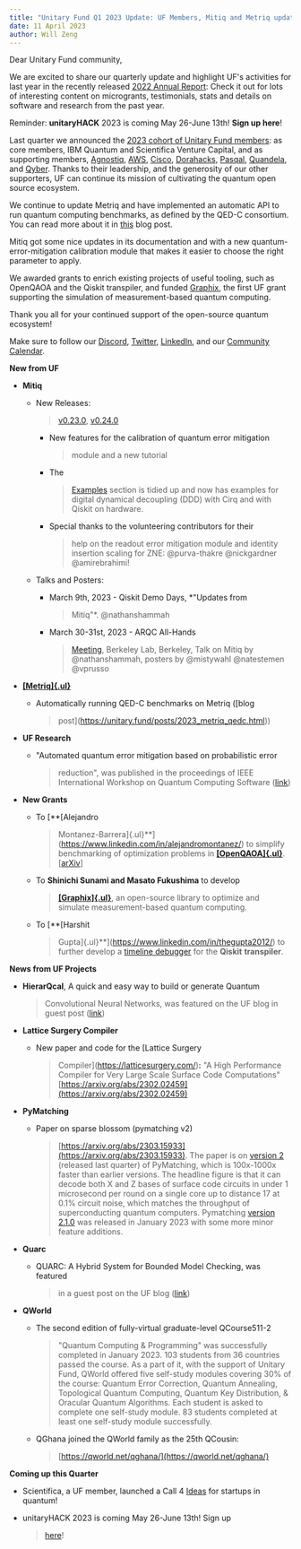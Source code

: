 ```yaml
---
title: "Unitary Fund Q1 2023 Update: UF Members, Mitiq and Metriq updates, and new grants"
date: 11 April 2023
author: Will Zeng
---
```


Dear Unitary Fund community,

We are excited to share our quarterly update and highlight UF's
activities for last year in the recently released [2022 Annual
Report](https://unitary.fund/posts/2022.html): Check it out for
lots of interesting content on microgrants, testimonials, stats and
details on software and research from the past year.

Reminder: **unitaryHACK** 2023 is coming May 26-June 13th! **Sign up
here**!

Last quarter we announced the [2023 cohort of Unitary Fund
members](https://unitary.fund/posts/2023_members.html): as core
members, IBM Quantum and Scientifica Venture Capital, and as supporting
members, [Agnostiq](https://www.covalent.xyz/),
[AWS](https://aws.amazon.com/braket/),
[Cisco](https://www.cisco.com/),
[Dorahacks](https://dorahacks.io/),
[Pasqal](https://www.pasqal.com/),
[Quandela](https://www.quandela.com/), and
[Qyber](https://www.qyber.ai/). Thanks to their leadership, and
the generosity of our other supporters, UF can continue its mission of
cultivating the quantum open source ecosystem.

We continue to update Metriq and have implemented an automatic API to
run quantum computing benchmarks, as defined by the QED-C consortium.
You can read more about it in
[this](https://unitary.fund/posts/2023_metriq_qedc.html) blog
post.

Mitiq got some nice updates in its documentation and with a new
quantum-error-mitigation calibration module that makes it easier to
choose the right parameter to apply.

We awarded grants to enrich existing projects of useful tooling, such as
OpenQAOA and the Qiskit transpiler, and funded
[Graphix](https://github.com/TeamGraphix/graphix), the first UF
grant supporting the simulation of measurement-based quantum computing.

Thank you all for your continued support of the open-source quantum
ecosystem!

Make sure to follow our
[Discord](https://discord.com/invite/JqVGmpkP96),
[Twitter](https://twitter.com/unitaryfund),
[LinkedIn](https://www.linkedin.com/company/unitary-fund/), and
our [Community
Calendar](https://calendar.google.com/calendar/u/0/embed?src=c_mgqdq6hj2isi4d6h467kfqvg60@group.calendar.google.com).

**New from UF**

-   **Mitiq**

    -   New Releases:
        > [v0.23.0](https://github.com/unitaryfund/mitiq/releases/tag/v0.23.0),
        > [v0.24.0](https://github.com/unitaryfund/mitiq/releases/tag/v0.24.0)

        -   New features for the calibration of quantum error mitigation
            > module and a new tutorial

        -   The
            > [Examples](https://mitiq.readthedocs.io/en/stable/examples/examples.html)
            > section is tidied up and now has examples for digital
            > dynamical decoupling (DDD) with Cirq and with Qiskit on
            > hardware.

        -   Special thanks to the volunteering contributors for their
            > help on the readout error mitigation module and identity
            > insertion scaling for ZNE: \@purva-thakre \@nickgardner
            > \@amirebrahimi!

    -   Talks and Posters:

        -   March 9th, 2023 - Qiskit Demo Days, *\"Updates from
            > Mitiq\"*. \@nathanshammah

        -   March 30-31st, 2023 - ARQC All-Hands
            > [Meeting](https://sites.google.com/lbl.gov/arqc-all-hands-berkeley/),
            > Berkeley Lab, Berkeley, Talk on Mitiq by \@nathanshammah,
            > posters by \@mistywahl \@natestemen \@vprusso

-   [**[Metriq]{.ul}**](https://metriq.info/)

    -   Automatically running QED-C benchmarks on Metriq ([blog
        > post](https://unitary.fund/posts/2023_metriq_qedc.html))

-   **UF Research**

    -   "Automated quantum error mitigation based on probabilistic error
        > reduction", was published in the proceedings of IEEE
        > International Workshop on Quantum Computing Software
        > ([link](https://ieeexplore.ieee.org/document/10025519))

-   **New Grants**

    -   To [**[Alejandro
        > Montanez-Barrera]{.ul}**](https://www.linkedin.com/in/alejandromontanez/)
        > to simplify benchmarking of optimization problems in
        > [**[OpenQAOA]{.ul}**](https://github.com/entropicalabs/openqaoa/pull/71).
        > \[[arXiv](https://arxiv.org/abs/2211.13914)\]

    -   To **Shinichi Sunami and Masato Fukushima** to develop
        > [**[Graphix]{.ul}**](https://github.com/TeamGraphix/graphix),
        > an open-source library to optimize and simulate
        > measurement-based quantum computing.

    -   To [**[Harshit
        > Gupta]{.ul}**](https://www.linkedin.com/in/thegupta2012/) to
        > further develop a [timeline
        > debugger](https://github.com/TheGupta2012/qiskit-timeline-debugger)
        > for the **Qiskit** **transpiler**.

**News from UF Projects**

-   **HierarQcal**, A quick and easy way to build or generate Quantum
    > Convolutional Neural Networks, was featured on the UF blog in
    > guest post
    > ([link](https://unitary.fund/posts/2023_hierarqcal.html))

-   **Lattice Surgery Compiler**

    -   New paper and code for the [Lattice Surgery
        > Compiler](https://latticesurgery.com/)**:** "A High
        > Performance Compiler for Very Large Scale Surface Code
        > Computations"
        > [https://arxiv.org/abs/2302.02459](https://arxiv.org/abs/2302.02459)

-   **PyMatching**

    -   Paper on sparse blossom (pymatching v2)
        > [https://arxiv.org/abs/2303.15933](https://arxiv.org/abs/2303.15933).
        > The paper is on [version
        > 2](https://github.com/oscarhiggott/PyMatching/releases/tag/v2.0.0)
        > (released last quarter) of PyMatching, which is 100x-1000x
        > faster than earlier versions. The headline figure is that it
        > can decode both X and Z bases of surface code circuits in
        > under 1 microsecond per round on a single core up to distance
        > 17 at 0.1% circuit noise, which matches the throughput of
        > superconducting quantum computers. Pymatching [version
        > 2.1.0](https://github.com/oscarhiggott/PyMatching/releases/tag/v2.1.0)
        > was released in January 2023 with some more minor feature
        > additions.

-   **Quarc**

    -   QUARC: A Hybrid System for Bounded Model Checking, was featured
        > in a guest post on the UF blog
        > ([link](https://unitary.fund/posts/2023_quarc.html))

-   **QWorld**

    -   The second edition of fully-virtual graduate-level QCourse511-2
        > "Quantum Computing & Programming" was successfully completed
        > in January 2023. 103 students from 36 countries passed the
        > course. As a part of it, with the support of Unitary Fund,
        > QWorld offered five self-study modules covering 30% of the
        > course: Quantum Error Correction, Quantum Annealing,
        > Topological Quantum Computing, Quantum Key Distribution, &
        > Oracular Quantum Algorithms. Each student is asked to complete
        > one self-study module. 83 students completed at least one
        > self-study module successfully.

    -   QGhana joined the QWorld family as the 25th QCousin:
        > [https://qworld.net/qghana/](https://qworld.net/qghana/)

**Coming up this Quarter**

-   Scientifica, a UF member, launched a Call 4 [Ideas](https://scientifica.vc/#/en/sapiens-factory) for startups in quantum!

-   unitaryHACK 2023 is coming May 26-June 13th! Sign up
    > [here](https://unitaryhack.dev/)!



